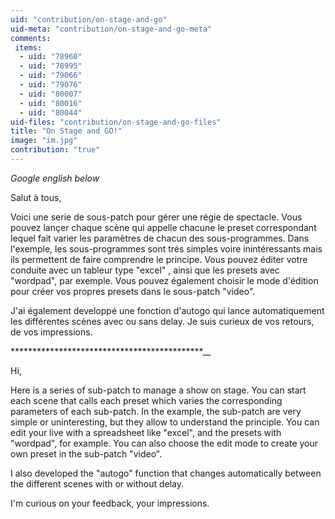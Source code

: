 ```yaml
---
uid: "contribution/on-stage-and-go"
uid-meta: "contribution/on-stage-and-go-meta"
comments: 
 items: 
  - uid: "78960"
  - uid: "78995"
  - uid: "79066"
  - uid: "79076"
  - uid: "80007"
  - uid: "80016"
  - uid: "80044"
uid-files: "contribution/on-stage-and-go-files"
title: "On Stage and GO!"
image: "im.jpg"
contribution: "true"
---
```


*Google english below*

Salut à tous,

Voici une serie de sous-patch pour gérer une régie de spectacle.
Vous pouvez lançer chaque scène qui appelle chacune le preset correspondant lequel fait varier les paramètres de chacun des sous-programmes. 
Dans l'exemple, les sous-programmes sont trés simples voire inintéressants mais ils permettent de faire comprendre le principe.
Vous pouvez éditer votre conduite avec un tableur type "excel" , ainsi que les presets avec "wordpad", par exemple.
Vous pouvez également choisir le mode d'édition pour créer vos propres presets dans le sous-patch "video".

J'ai également developpé une fonction d'autogo qui lance automatiquement les différentes scènes avec ou sans delay.
Je suis curieux de vos retours, de vos impressions.

********************************************__


Hi,

Here is a series of sub-patch to manage a show on stage.
You can start each scene that calls each preset which varies the corresponding parameters of each sub-patch.
In the example, the sub-patch are very simple or uninteresting, but they allow to understand the principle.
You can edit your live with a spreadsheet like "excel", and the presets with "wordpad", for example.
You can also choose the edit mode to create your own preset in the sub-patch "video".

I also developed the "autogo" function that changes automatically between the different scenes with or without delay.

I'm curious on your feedback, your impressions.
